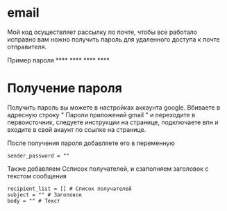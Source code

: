 # email

Мой код осуществляет рассылку по почте, чтобы все работало исправно вам ножно получить пароль для удаленного доступа к почте отправителя. 

Пример пароля **** **** **** ****

# Получение пароля
Получить пароль вы можете в настройках аккаунта google. Вбиваете в адресную строку " Пароли приложений gmail " и переходите в первоисточник, следуете инструкции на странице, подключаете впн и входите в свой акаунт по ссылке на странице. 

После получения пароля добавляете его в переменную

    sender_password = ""

Также добавляем Ссписок получателей, и сзаполняем заголовок с текстом сообщения

    recipient_list = [] # Список получателей
    subject = "" # Заголовок
    body = "" # Текст
  
